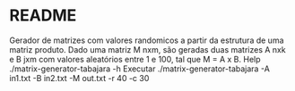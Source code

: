 # README #

Gerador de matrizes com valores randomicos a partir da estrutura de uma matriz produto. Dado uma matriz M nxm, são geradas duas matrizes A nxk e B jxm com valores aleatórios entre 1 e 100, tal que M = A x B.
Help
./matrix-generator-tabajara -h
Executar 
./matrix-generator-tabajara -A in1.txt -B in2.txt -M out.txt -r 40 -c 30